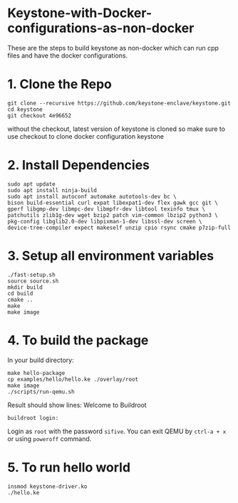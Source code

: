 # Keystone-with-Docker-configurations-as-non-docker
These are the steps to build keystone as non-docker which can run cpp files and have the docker configurations.
# 1. Clone the Repo
```
git clone --recursive https://github.com/keystone-enclave/keystone.git
cd keystone
git checkout 4e96652
```
without the checkout, latest version of keystone is cloned so make sure to use checkout to clone docker configuration keystone
# 2. Install Dependencies
```
sudo apt update
sudo apt install ninja-build
sudo apt install autoconf automake autotools-dev bc \
bison build-essential curl expat libexpat1-dev flex gawk gcc git \
gperf libgmp-dev libmpc-dev libmpfr-dev libtool texinfo tmux \
patchutils zlib1g-dev wget bzip2 patch vim-common lbzip2 python3 \
pkg-config libglib2.0-dev libpixman-1-dev libssl-dev screen \
device-tree-compiler expect makeself unzip cpio rsync cmake p7zip-full
```
# 3. Setup all environment variables
```
./fast-setup.sh
source source.sh
mkdir build
cd build
cmake ..
make
make image
```
# 4. To build the package
In your build directory:
```
make hello-package
cp examples/hello/hello.ke ./overlay/root
make image
./scripts/run-qemu.sh
```
Result should show lines:
Welcome to Buildroot
```
buildroot login:
```
Login as `root` with the password `sifive`.
You can exit QEMU by `ctrl-a + x` or using `poweroff` command.
# 5. To run hello world
```
insmod keystone-driver.ko
./hello.ke
```
